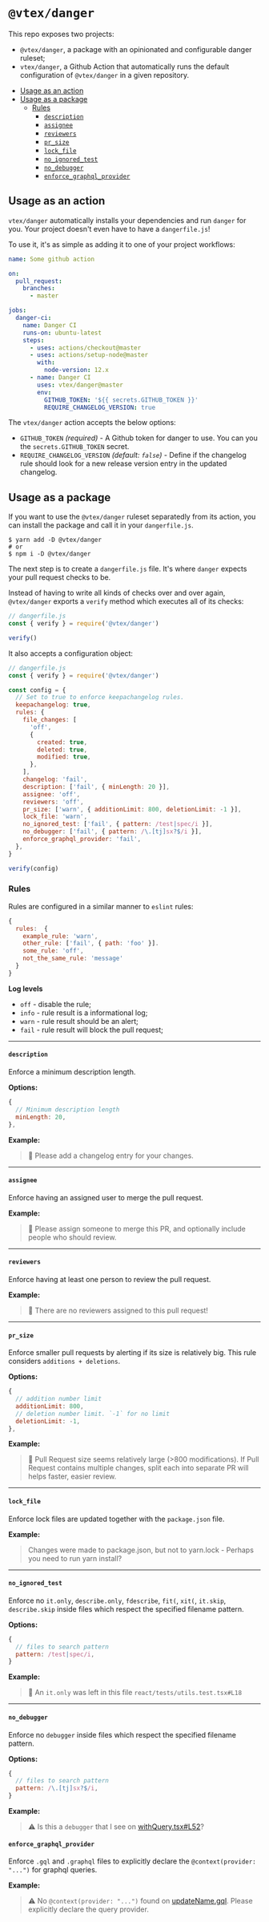 # `@vtex/danger`

This repo exposes two projects:

- `@vtex/danger`, a package with an opinionated and configurable danger ruleset;
- `vtex/danger`, a Github Action that automatically runs the default configuration of `@vtex/danger` in a given repository.

<!-- @import "[TOC]" {cmd="toc" depthFrom=2 depthTo=4 orderedList=false} -->

<!-- code_chunk_output -->

- [Usage as an action](#usage-as-an-action)
- [Usage as a package](#usage-as-a-package)
  - [Rules](#rules)
    - [`description`](#description)
    - [`assignee`](#assignee)
    - [`reviewers`](#reviewers)
    - [`pr_size`](#pr_size)
    - [`lock_file`](#lock_file)
    - [`no_ignored_test`](#no_ignored_test)
    - [`no_debugger`](#no_debugger)
    - [`enforce_graphql_provider`](#enforce_graphql_provider)

<!-- /code_chunk_output -->

## Usage as an action

`vtex/danger` automatically installs your dependencies and run `danger` for you. Your project doesn't even have to have a `dangerfile.js`!

To use it, it's as simple as adding it to one of your project workflows:

```yml
name: Some github action

on:
  pull_request:
    branches:
      - master

jobs:
  danger-ci:
    name: Danger CI
    runs-on: ubuntu-latest
    steps:
      - uses: actions/checkout@master
      - uses: actions/setup-node@master
        with:
          node-version: 12.x
      - name: Danger CI
        uses: vtex/danger@master
        env:
          GITHUB_TOKEN: '${{ secrets.GITHUB_TOKEN }}'
          REQUIRE_CHANGELOG_VERSION: true
```

The `vtex/danger` action accepts the below options:

- `GITHUB_TOKEN` _(required)_ - A Github token for danger to use. You can you the `secrets.GITHUB_TOKEN` secret.
- `REQUIRE_CHANGELOG_VERSION` _(default: `false`)_ - Define if the changelog rule should look for a new release version entry in the updated changelog.

## Usage as a package

If you want to use the `@vtex/danger` ruleset separatedly from its action, you can install the package and call it in your `dangerfile.js`.

```shell
$ yarn add -D @vtex/danger
# or
$ npm i -D @vtex/danger
```

The next step is to create a `dangerfile.js` file. It's where `danger` expects your pull request checks to be.

Instead of having to write all kinds of checks over and over again, `@vtex/danger` exports a `verify` method which executes all of its checks:

```js
// dangerfile.js
const { verify } = require('@vtex/danger')

verify()
```

It also accepts a configuration object:

```js
// dangerfile.js
const { verify } = require('@vtex/danger')

const config = {
  // Set to true to enforce keepachangelog rules.
  keepachangelog: true,
  rules: {
    file_changes: [
      'off',
      {
        created: true,
        deleted: true,
        modified: true,
      },
    ],
    changelog: 'fail',
    description: ['fail', { minLength: 20 }],
    assignee: 'off',
    reviewers: 'off',
    pr_size: ['warn', { additionLimit: 800, deletionLimit: -1 }],
    lock_file: 'warn',
    no_ignored_test: ['fail', { pattern: /test|spec/i }],
    no_debugger: ['fail', { pattern: /\.[tj]sx?$/i }],
    enforce_graphql_provider: 'fail',
  },
}

verify(config)
```

### Rules

Rules are configured in a similar manner to `eslint` rules:

```js
{
  rules:  {
    example_rule: 'warn',
    other_rule: ['fail', { path: 'foo' }].
    some_rule: 'off',
    not_the_same_rule: 'message'
  }
}
```

**Log levels**

- `off` - disable the rule;
- `info` - rule result is a informational log;
- `warn` - rule result should be an alert;
- `fail` - rule result will block the pull request;

---

#### `description`

Enforce a minimum description length.

**Options:**

```js
{
  // Minimum description length
  minLength: 20,
},
```

**Example:**

> 📝 Please add a changelog entry for your changes.

---

#### `assignee`

Enforce having an assigned user to merge the pull request.

**Example:**

> 👤 Please assign someone to merge this PR, and optionally include people who should review.

---

#### `reviewers`

Enforce having at least one person to review the pull request.

**Example:**

> 👥 There are no reviewers assigned to this pull request!

---

#### `pr_size`

Enforce smaller pull requests by alerting if its size is relatively big. This rule considers `additions + deletions`.

**Options:**

```js
{
  // addition number limit
  additionLimit: 800,
  // deletion number limit. `-1` for no limit
  deletionLimit: -1,
},
```

**Example:**

> 👀 Pull Request size seems relatively large (>800 modifications). If Pull Request contains multiple changes, split each into separate PR will helps faster, easier review.

---

#### `lock_file`

Enforce lock files are updated together with the `package.json` file.

**Example:**

> Changes were made to package.json, but not to yarn.lock - Perhaps you need to run yarn install?

---

#### `no_ignored_test`

Enforce no `it.only`, `describe.only`, `fdescribe`, `fit(`, `xit(`, `it.skip`, `describe.skip` inside files which respect the specified filename pattern.

**Options:**

```js
{
  // files to search pattern
  pattern: /test|spec/i,
}
```

**Example:**

> 🚫 An `it.only` was left in this file `react/tests/utils.test.tsx#L18`

---

#### `no_debugger`

Enforce no `debugger` inside files which respect the specified filename pattern.

**Options:**

```js
{
  // files to search pattern
  pattern: /\.[tj]sx?$/i,
}
```

**Example:**

> ⚠️ Is this a `debugger` that I see on [withQuery.tsx#L52](https://github.com/owner/repo/blob/src/withQuery.tsx#L52)?

#### `enforce_graphql_provider`

Enforce `.gql` and `.graphql` files to explicitly declare the `@context(provider: "...")` for graphql queries.

**Example:**

> ⚠️ No `@context(provider: "...")` found on [updateName.gql](https://github.com/owner/repo/updateName.gql). Please explicitly declare the query provider.

